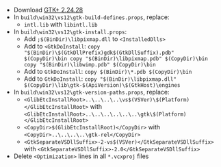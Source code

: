  * Download [GTK+ 2.24.28](http://ftp.gnome.org/pub/gnome/sources/gtk+/2.24/gtk+-2.24.28.tar.xz)
 * In `build\win32\vs12\gtk-build-defines.props`, replace:
	* `intl.lib` with `libintl.lib`
 * In `build\win32\vs12\gtk-install.props`:
	* Add `;$(BinDir)\libpixmap.dll` to `<InstalledDlls>`
	* Add to `<GtkDoInstall`:
`
copy "$(BinDir)\$(GtkDllPrefix)gdk$(GtkDllSuffix).pdb" $(CopyDir)\bin
copy "$(BinDir)\libpixmap.pdb" $(CopyDir)\bin
copy "$(BinDir)\libwimp.pdb" $(CopyDir)\bin
`
	* Add to `GtkDoInstall`:
`copy $(BinDir)\*.pdb $(CopyDir)\bin`
	* Add to `GtkDoInstall`:
`copy "$(BinDir)\libpixmap.dll" $(CopyDir)\lib\gtk-$(ApiVersion)\$(GtkHost)\engines`
 * In `build\win32\vs12\gtk-version-paths.props`, replace:
	* `<GlibEtcInstallRoot>..\..\..\..\vs$(VSVer)\$(Platform)</GlibEtcInstallRoot>` with
`<GlibEtcInstallRoot>..\..\..\..\..\..\gtk\$(Platform)</GlibEtcInstallRoot>`
	* `<CopyDir>$(GlibEtcInstallRoot)</CopyDir>` with
`<CopyDir>..\..\..\..\gtk-rel</CopyDir>`
	* `<GtkSeparateVSDllSuffix>-2-vs$(VSVer)</GtkSeparateVSDllSuffix>` with
`<GtkSeparateVSDllSuffix>-2.0</GtkSeparateVSDllSuffix>`
 * Delete `<Optimization>` lines in all `*.vcxproj` files
